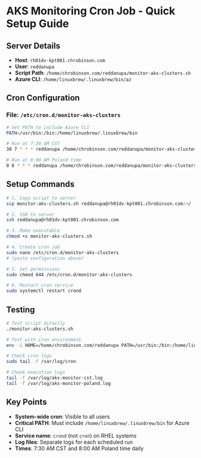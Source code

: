 # AKS Monitoring Cron Job - Quick Setup Guide

## Server Details
- **Host**: `rh01dv-kpt001.chrobinson.com`
- **User**: `reddanupa`
- **Script Path**: `/home/chrobinson.com/reddanupa/monitor-aks-clusters.sh`
- **Azure CLI**: `/home/linuxbrew/.linuxbrew/bin/az`

## Cron Configuration

### File: `/etc/cron.d/monitor-aks-clusters`
```bash
# Set PATH to include Azure CLI
PATH=/usr/bin:/bin:/home/linuxbrew/.linuxbrew/bin

# Run at 7:30 AM CST
30 7 * * * reddanupa /home/chrobinson.com/reddanupa/monitor-aks-clusters.sh > /var/log/aks-monitor-cst.log 2>&1

# Run at 8:00 AM Poland time
0 8 * * * reddanupa /home/chrobinson.com/reddanupa/monitor-aks-clusters.sh > /var/log/aks-monitor-poland.log 2>&1
```

## Setup Commands
```bash
# 1. Copy script to server
scp monitor-aks-clusters.sh reddanupa@rh01dv-kpt001.chrobinson.com:~/

# 2. SSH to server
ssh reddanupa@rh01dv-kpt001.chrobinson.com

# 3. Make executable
chmod +x monitor-aks-clusters.sh

# 4. Create cron job
sudo nano /etc/cron.d/monitor-aks-clusters
# (paste configuration above)

# 5. Set permissions
sudo chmod 644 /etc/cron.d/monitor-aks-clusters

# 6. Restart cron service
sudo systemctl restart crond
```

## Testing
```bash
# Test script directly
./monitor-aks-clusters.sh

# Test with cron environment
env -i HOME=/home/chrobinson.com/reddanupa PATH=/usr/bin:/bin:/home/linuxbrew/.linuxbrew/bin ./monitor-aks-clusters.sh

# Check cron logs
sudo tail -f /var/log/cron

# Check execution logs
tail -f /var/log/aks-monitor-cst.log
tail -f /var/log/aks-monitor-poland.log
```

## Key Points
- **System-wide cron**: Visible to all users
- **Critical PATH**: Must include `/home/linuxbrew/.linuxbrew/bin` for Azure CLI
- **Service name**: `crond` (not `cron`) on RHEL systems
- **Log files**: Separate logs for each scheduled run
- **Times**: 7:30 AM CST and 8:00 AM Poland time daily